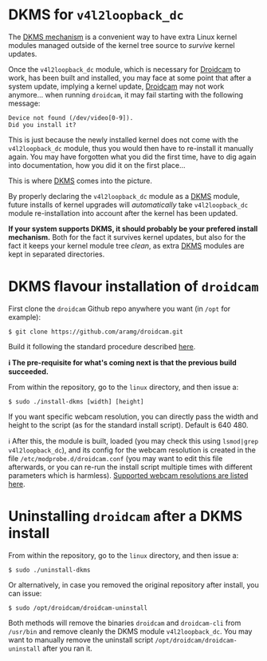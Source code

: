 DKMS for `v4l2loopback_dc`
=========================

The [DKMS mechanism][DKMS] is a convenient way to have extra Linux kernel modules managed outside of the kernel tree source to _survive_ kernel updates.

Once the `v4l2loopback_dc` module, which is necessary for [Droidcam] to work, has been built and installed, you may face at some point that after a system update, implying a kernel update, [Droidcam] may not work anymore... when running `droidcam`, it may fail starting with the following message:

```
Device not found (/dev/video[0-9]).
Did you install it?
```

This is just because the newly installed kernel does not come with the `v4l2loopback_dc` module, thus you would then have to re-install it manually again. You may have forgotten what you did the first time, have to dig again into documentation, how you did it on the first place...

This is where [DKMS] comes into the picture.

By properly declaring the `v4l2loopback_dc` module as a [DKMS] module, future installs of kernel upgrades will _automatically_ take `v4l2loopback_dc` module re-installation into account after the kernel has been updated.

**If your system supports DKMS, it should probably be your prefered install mechanism.** Both for the fact it survives kernel updates, but also for the fact it keeps your kernel module tree _clean_, as extra [DKMS] modules are kept in separated directories.

# DKMS flavour installation of `droidcam`

First clone the `droidcam` Github repo anywhere you want (in `/opt` for example):

    $ git clone https://github.com/aramg/droidcam.git

Build it following the standard procedure described [here][droidcam build procedure].

**:information_source: The pre-requisite for what's coming next is that the previous build succeeded.**


From within the repository, go to the `linux` directory, and then issue a:

    $ sudo ./install-dkms [width] [height]

If you want specific webcam resolution, you can directly pass the width and height to the script (as for the standard install script). Default is 640 480.

:information_source: After this, the module is built, loaded (you may check this using `lsmod|grep v4l2loopback_dc`), and its config for the webcam resolution is created in the file `/etc/modprobe.d/droidcam.conf` (you may want to edit this file afterwards, or you can re-run the install script multiple times with different parameters which is harmless). [Supported webcam resolutions are listed here][webcam resolutions].


# Uninstalling `droidcam` after a DKMS install


From within the repository, go to the `linux` directory, and then issue a:

    $ sudo ./uninstall-dkms

Or alternatively, in case you removed the original repository after install, you can issue:

    $ sudo /opt/droidcam/droidcam-uninstall

Both methods will remove the binaries `droidcam` and `droidcam-cli` from `/usr/bin` and remove cleanly the DKMS module `v4l2loopback_dc`. You may want to manually remove the uninstall script `/opt/droidcam/droidcam-uninstall` after you ran it.



[DKMS]: https://github.com/dell/dkms "DKMS source code page on Github"
[Droidcam]: https://github.com/aramg/droidcam "Droid source code page on Github"
[droidcam build procedure]: https://github.com/aramg/droidcam/tree/master/linux "droidcam build procedure"
[webcam resolutions]: http://www.dev47apps.com/droidcam/linuxx/ "Supported webcams resolutions"

